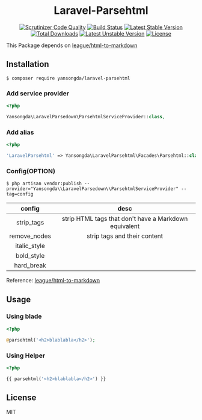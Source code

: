 <h1 align="center">Laravel-Parsehtml</h1>

<p align="center">
<a href="https://scrutinizer-ci.com/g/yansongda/laravel-parsehtml/?branch=master"><img src="https://scrutinizer-ci.com/g/yansongda/laravel-parsehtml/badges/quality-score.png?b=master" alt="Scrutinizer Code Quality"></a>
<a href="https://scrutinizer-ci.com/g/yansongda/laravel-parsehtml/build-status/master"><img src="https://scrutinizer-ci.com/g/yansongda/laravel-parsehtml/badges/build.png?b=master" alt="Build Status"></a>
<a href="https://packagist.org/packages/yansongda/laravel-parsehtml"><img src="https://poser.pugx.org/yansongda/laravel-parsehtml/v/stable" alt="Latest Stable Version"></a>
<a href="https://packagist.org/packages/yansongda/laravel-parsehtml"><img src="https://poser.pugx.org/yansongda/laravel-parsehtml/downloads" alt="Total Downloads"></a>
<a href="https://packagist.org/packages/yansongda/laravel-parsehtml"><img src="https://poser.pugx.org/yansongda/laravel-parsehtml/v/unstable" alt="Latest Unstable Version"></a>
<a href="https://packagist.org/packages/yansongda/laravel-parsehtml"><img src="https://poser.pugx.org/yansongda/laravel-parsehtml/license" alt="License"></a>
</p>

This Package depends on [league/html-to-markdown](https://github.com/thephpleague/html-to-markdown)  

## Installation

```shell
$ composer require yansongda/laravel-parsehtml
```

### Add service provider

```php
<?php

Yansongda\LaravelParsedown\ParsehtmlServiceProvider::class,
```

### Add alias

```php
<?php

'LaravelParsehtml' => Yansongda\LaravelParsehtml\Facades\Parsehtml::class,
```

### Config(OPTION)

```shell
$ php artisan vendor:publish --provider="Yansongda\\LaravelParsedown\\ParsehtmlServiceProvider" --tag=config
```

|     config    |            desc            |
| :-----------: | :------------------------: |
| strip_tags | strip HTML tags that don't have a Markdown equivalent      |
| remove_nodes | strip tags and their content      |
| italic_style  |    |
| bold_style |        |
| hard_break    |   |

Reference: [league/html-to-markdown](https://github.com/thephpleague/html-to-markdown)

## Usage

### Using blade
```php
<?php

@parsehtml('<h2>blablabla</h2>');
```

### Using Helper
```php
<?php

{{ parsehtml('<h2>blablabla</h2>') }}
```

## License

MIT